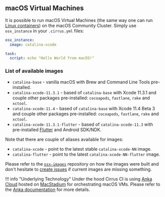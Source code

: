 ## macOS Virtual Machines

It is possible to run macOS Virtual Machines (the same way one can run [Linux containers](linux.md)) on the macOS Community Cluster. 
Simply use `osx_instance` in your `.cirrus.yml` files:

```yaml
osx_instance:
  image: catalina-xcode

task:
  script: echo "Hello World from macOS!"
```

### List of available images

* `catalina-base` - vanilla macOS with Brew and Command Line Tools pre-installed.
* `catalina-xcode-11.3.1` - based of `catalina-base` with Xcode 11.3.1 and couple other packages pre-installed: 
  `cocoapods`, `fastlane`, `rake` and `xctool`.  
* `catalina-xcode-11.4` - based of `catalina-base` with Xcode 11.4 Beta 3 and couple other packages pre-installed: 
  `cocoapods`, `fastlane`, `rake` and `xctool`.
* `catalina-xcode-11.3.1-flutter` - based of `catalina-xcode-11.3` with pre-installed [Flutter](https://flutter.dev/) and Android SDK/NDK.

Note that there are couple of aliases available for images:

* `catalina-xcode` - point to the latest stable `catalina-xcode-NN` image.
* `catalina-flutter` - point to the latest `catalina-xcode-NN-flutter` image.

Please refer to the [`osx-images`](https://github.com/cirruslabs/osx-images) repository on how the images were built and
don't hesitate to [create issues](https://github.com/cirruslabs/osx-images/issues) if current images are missing something.

!!! info "Underlying Technology"
    Under the hood Cirrus CI is using [Anka Cloud][anka] hosted on [MacStadium][ms] for
    orchestrating macOS VMs. Please refer to the [Anka documentation][anka] for more details.

[anka]: supported-computing-services.md#anka
[ms]: https://www.macstadium.com/
